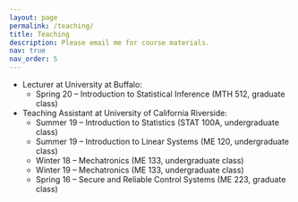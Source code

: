 ```yaml
---
layout: page
permalink: /teaching/
title: Teaching
description: Please email me for course materials.
nav: true
nav_order: 5
---
```


- Lecturer at University at Buffalo:
  - Spring 20 – Introduction to Statistical Inference (MTH 512, graduate class)
- Teaching Assistant at University of California Riverside:
  - Summer 19  – Introduction to Statistics (STAT 100A, undergraduate class)
  - Summer 19  – Introduction to Linear Systems (ME 120, undergraduate class)
  - Winter 18  – Mechatronics (ME 133, undergraduate class)
  - Winter 19  – Mechatronics (ME 133, undergraduate class)
  - Spring 16  – Secure and Reliable Control Systems (ME 223, graduate class)
